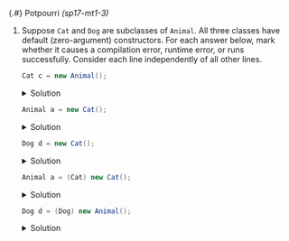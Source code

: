 
{.#} Potpourri *(sp17-mt1-3)*

1. Suppose `Cat` and `Dog` are subclasses of `Animal`. All three classes have default (zero-argument) constructors. For each answer below, mark whether it causes a compilation error, runtime error, or runs successfully. Consider each line independently of all other lines.

    ```java
    Cat c = new Animal();
    ```

    <details>
      <summary>Solution</summary>
      Compilation error
    </details>

    ```java
    Animal a = new Cat();
    ```

    <details>
      <summary>Solution</summary>
      Runs fine
    </details>

    ```java
    Dog d = new Cat();
    ```

    <details>
      <summary>Solution</summary>
      Compilation error
    </details>

    ```java
    Animal a = (Cat) new Cat();
    ```

    <details>
      <summary>Solution</summary>
      Runs fine
    </details>

    ```java
    Dog d = (Dog) new Animal();
    ```

    <details>
      <summary>Solution</summary>
      Runtime error
    </details>
